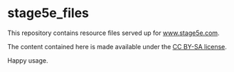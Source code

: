 # stage5e_files

This repository contains resource files served up for www.stage5e.com. 

The content contained here is made available under the [CC BY-SA license](https://creativecommons.org/licenses/by-sa/3.0/deed.en).

Happy usage.
